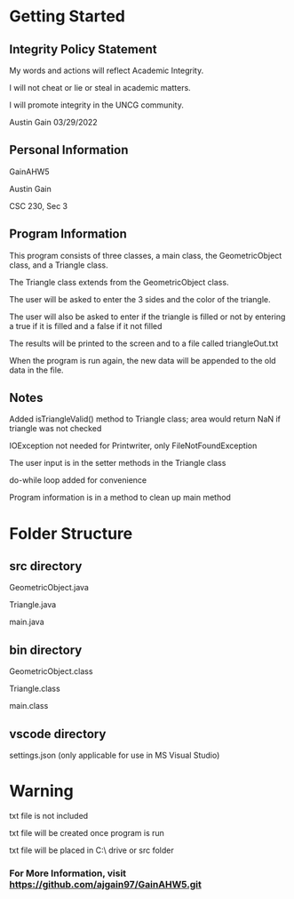 # Getting Started

## Integrity Policy Statement  

My words and actions will reflect Academic Integrity.

I will not cheat or lie or steal in academic matters.

I will promote integrity in the UNCG community.

Austin Gain 03/29/2022

## Personal Information

GainAHW5

Austin Gain

CSC 230, Sec 3

## Program Information

This program consists of three classes, a main class, the GeometricObject class, and a Triangle class.

The Triangle class extends from the GeometricObject class.

The user will be asked to enter the 3 sides and the color of the triangle.

The user will also be asked to enter if the triangle is filled or not by entering a true if it is filled and a false if it not filled

The results will be printed to the screen and to a file called triangleOut.txt

When the program is run again, the new data will be appended to the old data in the file.

## Notes

Added isTriangleValid() method to Triangle class; area would return NaN if triangle was not checked

IOException not needed for Printwriter, only FileNotFoundException

The user input is in the setter methods in the Triangle class

do-while loop added for convenience

Program information is in a method to clean up main method

# Folder Structure

## src directory

GeometricObject.java

Triangle.java

main.java

## bin directory

GeometricObject.class

Triangle.class

main.class

## vscode directory

settings.json (only applicable for use in MS Visual Studio)

# Warning

txt file is not included

txt file will be created once program is run

txt file will be placed in C:\ drive or src folder

### For More Information, visit https://github.com/ajgain97/GainAHW5.git